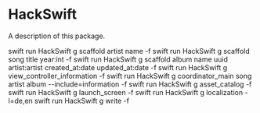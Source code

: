 # HackSwift

A description of this package.

swift run HackSwift g scaffold artist name -f
swift run HackSwift g scaffold song title year:int -f
swift run HackSwift g scaffold album name uuid artist:artist created_at:date updated_at:date -f
swift run HackSwift g view_controller_information -f
swift run HackSwift g coordinator_main song artist album --include=information -f
swift run HackSwift g asset_catalog -f
swift run HackSwift g launch_screen -f
swift run HackSwift g localization -l=de,en
swift run HackSwift g write -f
